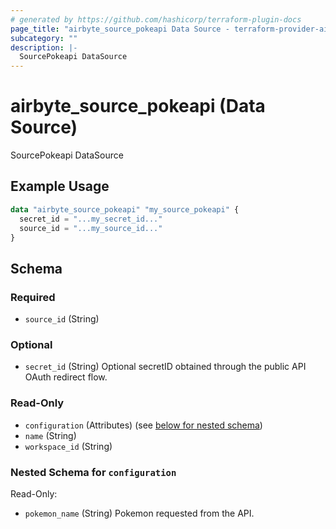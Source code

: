 ```yaml
---
# generated by https://github.com/hashicorp/terraform-plugin-docs
page_title: "airbyte_source_pokeapi Data Source - terraform-provider-airbyte"
subcategory: ""
description: |-
  SourcePokeapi DataSource
---
```


# airbyte_source_pokeapi (Data Source)

SourcePokeapi DataSource

## Example Usage

```terraform
data "airbyte_source_pokeapi" "my_source_pokeapi" {
  secret_id = "...my_secret_id..."
  source_id = "...my_source_id..."
}
```

<!-- schema generated by tfplugindocs -->
## Schema

### Required

- `source_id` (String)

### Optional

- `secret_id` (String) Optional secretID obtained through the public API OAuth redirect flow.

### Read-Only

- `configuration` (Attributes) (see [below for nested schema](#nestedatt--configuration))
- `name` (String)
- `workspace_id` (String)

<a id="nestedatt--configuration"></a>
### Nested Schema for `configuration`

Read-Only:

- `pokemon_name` (String) Pokemon requested from the API.


